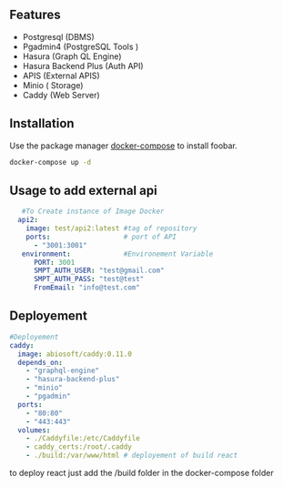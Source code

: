 ## Features

- Postgresql (DBMS)
- Pgadmin4 (PostgreSQL Tools )
- Hasura (Graph QL Engine)
- Hasura Backend Plus (Auth API)
- APIS (External APIS)
- Minio ( Storage)
- Caddy (Web Server)

## Installation

Use the package manager [docker-compose](https://docs.docker.com/compose/) to install foobar.

```bash
docker-compose up -d
```

## Usage to add external api

```yaml
   #To Create instance of Image Docker
  api2:
    image: test/api2:latest #tag of repository
    ports:                  # port of API
      - "3001:3001"
   environment:             #Environement Variable
      PORT: 3001
      SMPT_AUTH_USER: "test@gmail.com"
      SMPT_AUTH_PASS: "test@test"
      FromEmail: "info@test.com"

```

## Deployement

```yaml
#Deployement
caddy:
  image: abiosoft/caddy:0.11.0
  depends_on:
    - "graphql-engine"
    - "hasura-backend-plus"
    - "minio"
    - "pgadmin"
  ports:
    - "80:80"
    - "443:443"
  volumes:
    - ./Caddyfile:/etc/Caddyfile
    - caddy_certs:/root/.caddy
    - ./build:/var/www/html # deployement of build react
```

to deploy react just add the /build folder in the docker-compose folder

